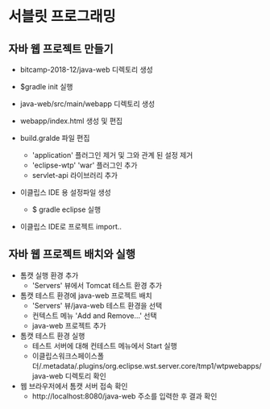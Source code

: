 # 서블릿 프로그래밍

## 자바 웹 프로젝트 만들기
- bitcamp-2018-12/java-web 디렉토리 생성
- $gradle init 실행

- java-web/src/main/webapp 디렉토리 생성
- webapp/index.html 생성 및 편집	
- build.gralde 파일 편집
    - 'application' 플러그인 제거 및 그와 관계 된 설정 제거
    - 'eclipse-wtp' 'war' 플러그인 추가
    - servlet-api 라이브러리 추가
- 이클립스 IDE 용 설정파일 생성
    - $ gradle eclipse 실행
- 이클립스 IDE로 프로젝트 import..

## 자바 웹 프로젝트 배치와 실행
 - 톰캣 실행 환경 추가
     - 'Servers' 뷰에서 Tomcat 테스트 환경 추가
 - 톰캣 테스트 환경에 java-web 프로젝트 배치
     - 'Servers' 뷰/java-web 테스트 환경을 선택
     - 컨텍스트 메뉴 'Add and Remove...' 선택
     - java-web 프로젝트 추가
 - 톰캣 테스트 환경 실행
     - 테스트 서버에 대해 컨테스트 메뉴에서 Start 실행
     - 이클립스워크스페이스폴더/.metadata/.plugins/org.eclipse.wst.server.core/tmp1/wtpwebapps/java-web 디렉토리 확인
 - 웹 브라우저에서 톰캣 서버 접속 확인
    - http://localhost:8080/java-web 주소를 입력한 후 결과 확인